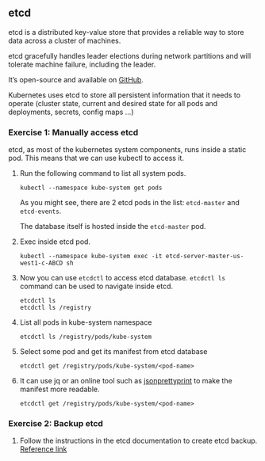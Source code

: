 ## etcd

etcd is a distributed key-value store that provides a reliable way to store data across a cluster of machines. 

etcd gracefully handles leader elections during network partitions and will tolerate machine failure, including the leader.

It’s open-source and available on [GitHub](https://github.com/coreos/etcd). 

Kubernetes uses etcd to store all persistent information that it needs to operate (cluster state, current and desired state for all pods and deployments, secrets, config maps ...)

### Exercise 1: Manually access etcd 

etcd, as most of the kubernetes system components, runs inside a static pod. This means that we can use kubectl to access it.

1. Run the following command to list all system pods.
    ```
    kubectl --namespace kube-system get pods
    ```
    As you might see, there are 2 etcd pods in the list: `etcd-master` and `etcd-events`. 
    
    The database itself is hosted inside the `etcd-master` pod.

1. Exec inside etcd pod.
    ```
    kubectl --namespace kube-system exec -it etcd-server-master-us-west1-c-ABCD sh
    ```

1. Now you can use `etcdctl` to access etcd database. `etcdctl ls` command can be used to navigate inside etcd.
    ```
    etcdctl ls 
    etcdctl ls /registry
    ```
1. List all pods in kube-system namespace
    ```
    etcdctl ls /registry/pods/kube-system
    ```

1. Select some pod and get its manifest from etcd database
    ```
    etcdctl get /registry/pods/kube-system/<pod-name>
    ```
    
1. It can use jq or an online tool such as [jsonprettyprint](http://jsonprettyprint.com/) to make the manifest more readable.
    ```
    etcdctl get /registry/pods/kube-system/<pod-name>
    ```

### Exercise 2: Backup etcd 

1. Follow the instructions in the etcd documentation to create etcd backup. [Reference link](https://coreos.com/etcd/docs/latest/v2/admin_guide.html#disaster-recovery) 

